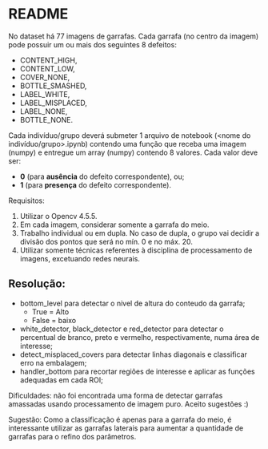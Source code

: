 # README

No dataset há 77 imagens de garrafas. Cada garrafa (no centro da imagem) pode possuir um ou mais dos seguintes 8 defeitos:

-   CONTENT_HIGH,
-   CONTENT_LOW,
-   COVER_NONE,
-   BOTTLE_SMASHED,
-   LABEL_WHITE,
-   LABEL_MISPLACED,
-   LABEL_NONE,
-   BOTTLE_NONE.

Cada indivíduo/grupo deverá submeter 1 arquivo de notebook (<nome do indivíduo/grupo>.ipynb) contendo uma função que receba uma imagem (numpy) e entregue um array (numpy) contendo 8 valores. Cada valor deve ser:

-   **0** (para **ausência** do defeito correspondente), ou;
-   **1** (para **presença** do defeito correspondente).

Requisitos:  
1. Utilizar o Opencv 4.5.5.  
2. Em cada imagem, considerar somente a garrafa do meio.  
3. Trabalho individual ou em dupla. No caso de dupla, o grupo vai decidir a divisão dos pontos que será no mín. 0 e no máx. 20.  
4. Utilizar somente técnicas referentes à disciplina de processamento de imagens, excetuando redes neurais.

## Resolução:

- bottom_level para detectar o nivel de altura do conteudo da garrafa;
	- True = Alto
	- False = baixo
- white_detector, black_detector e red_detector  para detectar o percentual de branco, preto e vermelho, respectivamente, numa área de interesse;
- detect_misplaced_covers para detectar linhas diagonais e classificar erro na embalagem;
- handler_bottom para recortar regiões de interesse e aplicar as funções adequadas em cada ROI;

Dificuldades: não foi encontrada uma forma de detectar garrafas amassadas usando processamento de imagem puro. Aceito sugestões :)

Sugestão: Como a classificação é apenas para a garrafa do meio, é interessante utilizar as garrafas laterais para aumentar a quantidade de garrafas para o refino dos parâmetros.
